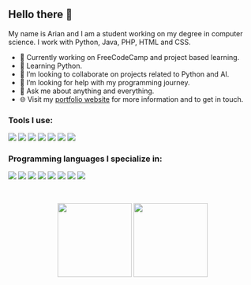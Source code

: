 ## Hello there 👋
My name is Arian and I am a student working on my degree in computer science. I work with Python, Java, PHP, HTML and CSS. 

- 🔭 Currently working on FreeCodeCamp and project based learning.
- 🌱 Learning Python.
- 👯 I’m looking to collaborate on projects related to Python and AI.
- 🤔 I’m looking for help with my programming journey.
- 💬 Ask me about anything and everything.
- 🌐 Visit my [portfolio website](https://ariandk.github.io) for more information and to get in touch.

### Tools I use:
<p>
  <img src="https://custom-icon-badges.demolab.com/badge/Visual%20Studio%20Code-0078d7.svg?logo=vsc&logoColor=white"/>
  <img src="https://img.shields.io/badge/freeCodeCamp-0A0A23?logo=freecodecamp&logoColor=fff"/>
  <img src="https://img.shields.io/badge/-Github-181717?style=flat-square&logo=GitHub&logoColor=white"/>
  <img src="https://img.shields.io/badge/W3Schools-04AA6D?logo=w3schools&logoColor=fff"/>
  <img src="https://img.shields.io/badge/GeeksforGeeks-298D46?logo=geeksforgeeks&logoColor=white"/>
  <img src="https://img.shields.io/badge/Coursera-0056D2?logo=coursera&logoColor=fff)](#)"/>
  <img src="https://img.shields.io/badge/Khan%20Academy-14BF96?logo=khanacademy&logoColor=fff"/>
</p>

### Programming languages I specialize in:
<p>
  <img src="https://img.shields.io/badge/Python-3776AB?logo=python&logoColor=fff"/>
  <img src="https://img.shields.io/badge/-HTML5-E34F26?style=flat-square&logo=HTML5&logoColor=white"/>
  <img src="https://img.shields.io/badge/-CSS3-1572B6?style=flat-square&logo=CSS3&logoColor=white"/>
  <img src="https://img.shields.io/badge/php-%23777BB4.svg?&logo=php&logoColor=white"/>
  <img src="https://img.shields.io/badge/Java-%23ED8B00.svg?logo=openjdk&logoColor=white"/>
  <img src="https://img.shields.io/badge/JavaScript-F7DF1E?logo=javascript&logoColor=000"/>
  <img src="https://img.shields.io/badge/-MySQL-F29111?style=flat-square&logo=MySQL&logoColor=white"/>
  <img src="https://img.shields.io/badge/latex-%23008080.svg?style=flat-square&logo=latex&logoColor=white"/>
</p>
<br>
<p align="center">
<img height=150 align="center" src="https://github-readme-stats.vercel.app/api/top-langs?username=ariandk&layout=compact&langs_count=8&card_width=320&theme=transparent" /> <img height=150 align="center" src="https://github-readme-stats.vercel.app/api?username=ariandk&theme=transparent" />
</p>

<!--
https://github.com/anuraghazra/github-readme-stats?tab=readme-ov-file#usage --- Stats for profile
https://github.com/inttter/md-badges --- Badges for profile
https://github.com/Ileriayo/markdown-badges --- Badges for profile 2
https://github.com/abhisheknaiidu/awesome-github-profile-readme?tab=readme-ov-file --- Inspiration
-->
